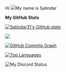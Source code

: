 Hi ![](https://user-images.githubusercontent.com/18350557/176309783-0785949b-9127-417c-8b55-ab5a4333674e.gif)My name is Satindar

<b>My GitHub Stats</b>

<a href="http://www.github.com/Satindar31"><img src="https://github-readme-stats.vercel.app/api?username=Satindar31&show_icons=true&hide=&count_private=true&title_color=0891b2&text_color=ffffff&icon_color=0891b2&bg_color=1c1917&hide_border=true&show_icons=true" alt="Satindar31's GitHub stats" /></a>

<a href="http://www.github.com/Satindar31"><img src="https://github-readme-streak-stats.herokuapp.com/?user=Satindar31&stroke=ffffff&background=1c1917&ring=0891b2&fire=0891b2&currStreakNum=ffffff&currStreakLabel=0891b2&sideNums=ffffff&sideLabels=ffffff&dates=ffffff&hide_border=true" /></a>

<a href="http://www.github.com/Satindar31"><img src="https://github-readme-activity-graph.cyclic.app/graph?username=Satindar31&bg_color=1c1917&color=ffffff&line=0891b2&point=ffffff&area_color=1c1917&area=true&hide_border=true&custom_title=GitHub%20Commits%20Graph" alt="GitHub Commits Graph" /></a>

<a href="https://github.com/Satindar31" align="left"><img src="https://github-readme-stats.vercel.app/api/top-langs/?username=Satindar31&langs_count=10&title_color=0891b2&text_color=ffffff&icon_color=0891b2&bg_color=1c1917&hide_border=true&locale=en&custom_title=Top%20%Languages" alt="Top Languages" /></a>

![My Discord Status](https://discord.c99.nl/widget/theme-4/713254655999868931.png )

